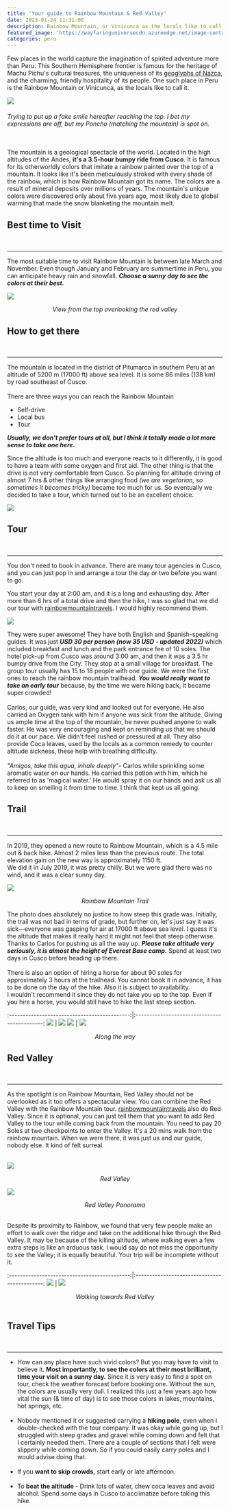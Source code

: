 ```yaml
---
title: 'Your guide to Rainbow Mountain & Red Valley'
date: 2023-01-24 11:31:00
description: Rainbow Mountain, or Vinicunca as the locals like to call it, is a geological spectacle of the world. Located in the high altitudes of the Andes, it's a 3.5-hour bumpy ride from Cusco. It is famous for its otherworldly colors that imitate a rainbow painted over the top of a mountain.
featured_image: 'https://wayfaringuniversecdn.azureedge.net/image-container/thumbnails/peru/rainbowMountainThumbnail.jpg'
categories: peru
---
```


Few places in the world capture the imagination of spirited adventure more than Peru. This Southern Hemisphere frontier is famous for the heritage of Machu Pichu's cultural treasures, the uniqueness of its [geoglyphs of Nazca](https://wayfaringuniverse.com/peru/nazca-lines), and the charming, friendly hospitality of its people. One such place in Peru is the Rainbow Mountain or Vinicunca, as the locals like to call it. <br>

![]({{site.data.settings.basic_settings.cdn_url}}/peru/rainbowmountain/vinicunca.jpg)

###### *Trying to put up a fake smile hereafter reaching the top. I bet my expressions are off, but my Poncho (matching the mountain) is spot on.* <br><br>

The mountain is a geological spectacle of the world. Located in the high altitudes of the Andes, **it's a 3.5-hour bumpy ride from Cusco**. It is famous for its otherworldly colors that imitate a rainbow painted over the top of a mountain. It looks like it's been meticulously stroked with every shade of the rainbow, which is how Rainbow Mountain got its name. The colors are a result of mineral deposits over millions of years. The mountain's unique colors were discovered only about five years ago, most likely due to global warming that made the snow blanketing the mountain melt.<br>

## Best time to Visit
<br>

---
The most suitable time to visit Rainbow Mountain is between late March and November. Even though January and February are summertime in Peru, you can anticipate heavy rain and snowfall. ***Choose a sunny day to see the colors at their best.***

![]({{site.data.settings.basic_settings.cdn_url}}/peru/rainbowmountain/rainbowmountaintour.jpg)
*<center class="image-caption">View from the top overlooking the red valley</center>*


## How to get there
<br>

---
The mountain is located in the district of Pitumarca in southern Peru at an altitude of 5200 m (17000 ft) above sea level. It is some 86 miles (138 km) by road southeast of Cusco.
<br><br>
There are three ways you can reach the Rainbow Mountain
* Self-drive
* Local bus
* Tour

***Usually, we don't prefer tours at all, but I think it totally made a lot more sense to take one here.***


Since the altitude is too much and everyone reacts to it differently, it is good to have a team with some oxygen and first aid. The other thing is that the drive is not very comfortable from Cusco. So planning for altitude driving of almost 7 hrs & other things like arranging food *(we are vegetarian, so sometimes it becomes tricky)* became too much for us. So eventually we decided to take a tour, which turned out to be an excellent choice.

![]({{site.data.settings.basic_settings.cdn_url}}/peru/rainbowmountain/rainbowmountainperu.jpg)

## Tour
<br>

---
You don't need to book in advance. There are many tour agencies in Cusco, and you can just pop in and arrange a tour the day or two before you want to go.

You start your day at 2:00 am, and it is a long and exhausting day. After more than 6 hrs of a total drive and then the hike, I was so glad that we did our tour with [rainbowmountaintravels](https://www.rainbowmountaintravels.com/). I would highly recommend them.

![]({{site.data.settings.basic_settings.cdn_url}}/peru/rainbowmountain/winicuncaperu.jpg)


They were super awesome! They have both English and Spanish-speaking guides. It was just ***USD 30 per person (now 35 USD - updated 2022)*** which included breakfast and lunch and the park entrance fee of 10 soles. The hotel pick-up from Cusco was around 3:00 am, and then it was a 3.5 hr bumpy drive from the City. They stop at a small village for breakfast. The group tour usually has 15 to 18 people with one guide. We were the first ones to reach the rainbow mountain trailhead. ***You would really want to take an early tour*** because, by the time we were hiking back, it became super crowded! <br><br>Carlos, our guide, was very kind and looked out for everyone. He also carried an Oxygen tank with him if anyone was sick from the altitude. Giving us ample time at the top of the mountain, he never pushed anyone to walk faster. He was very encouraging and kept on reminding us that we should do it at our pace. We didn't feel rushed or pressured at all. They also provide Coca leaves, used by the locals as a common remedy to counter altitude sickness, these help with breathing difficulty.
<br><br>
*"Amigos, take this agua, inhale deeply"*- Carlos while sprinkling some aromatic water on our hands. He carried this potion with him, which he referred to as 'magical water.' He would spray it on our hands and ask us all to keep on smelling it from time to time. I think that kept us all going.


## Trail
<br>

---
In 2019, they opened a new route to Rainbow Mountain, which is a 4.5 mile out & back hike. Almost 2 miles less than the previous route. The total elevation gain on the new way is approximately 1150 ft.
<br>
We did it in July 2019, it was pretty chilly. But we were glad there was no wind, and it was a clear sunny day.


![]({{site.data.settings.basic_settings.cdn_url}}/peru/rainbowmountain/rainbowmountaintrail.jpg)
*<center class="image-caption">Rainbow Mountain Trail</center>*

The photo does absolutely no justice to how steep this grade was. Initially, the trail was not bad in terms of grade, but further on, let's just say it was sick—everyone was gasping for air at 17000 ft above sea level. I guess it's the altitude that makes it really hard it might not feel that steep otherwise. Thanks to Carlos for pushing us all the way up. ***Please take altitude very seriously, it is almost the height of Everest Base camp.*** Spend at least two days in Cusco before heading up there.<br><br>
There is also an option of hiring a horse for about 90 soles for approximately 3 hours at the trailhead. You cannot book it in advance, it has to be done on the day of the hike. Also it is subject to availability. <br>I wouldn't recommend it since they do not take you up to the top. Even if you hire a horse, you would still have to hike the last steep section.

:--------------------------------------------:|:--------------------------------------------:
![]({{site.data.settings.basic_settings.cdn_url}}/peru/rainbowmountain/vinicuncatrail.jpg) |  ![]({{site.data.settings.basic_settings.cdn_url}}/peru/rainbowmountain/rainbowmountaintrek.jpg)
![]({{site.data.settings.basic_settings.cdn_url}}/peru/rainbowmountain/rainbowAuzangate.jpg) | ![]({{site.data.settings.basic_settings.cdn_url}}/peru/rainbowmountain/vinicuncatrek.jpg)

*<center class="image-caption">Along the way</center>*

## Red Valley
<br>

---
As the spotlight is on Rainbow Mountain, Red Valley should not be overlooked as it too offers a spectacular view. You can combine the Red Valley with the Rainbow Mountain tour. [rainbowmountaintravels](https://www.rainbowmountaintravels.com/) also do Red Valley. Since it is optional, you can just tell them that you want to add Red Valley to the tour while coming back from the mountain. You need to pay 20 Soles at two checkpoints to enter the Valley. It's a 20 mins walk from the rainbow mountain. When we were there, it was just us and our guide, nobody else. It kind of felt surreal.<br><br>

![]({{site.data.settings.basic_settings.cdn_url}}/peru/rainbowmountain/vallerojopitumarcaperu.jpg)
*<center class="image-caption">Red Valley</center>*


![]({{site.data.settings.basic_settings.cdn_url}}/peru/rainbowmountain/redvalleyperupanorama.jpg)
*<center class="image-caption">Red Valley Panorama</center>*

<br>
Despite its proximity to Rainbow, we found that very few people make an effort to walk over the ridge and take on the additional hike through the Red Valley. It may be because of the killing altitude, where walking even a few extra steps is like an arduous task. I would say do not miss the opportunity to see the Valley; it is equally beautiful. Your trip will be incomplete without it.

:--------------------------------------------:|:--------------------------------------------:
![]({{site.data.settings.basic_settings.cdn_url}}/peru/rainbowmountain/redvalleyperu.jpg) |  ![]({{site.data.settings.basic_settings.cdn_url}}/peru/rainbowmountain/vallerojopitumarca.jpg)

*<center class="image-caption">Walking towards Red Valley</center>*
<br>

## Travel Tips
<br>

---
* How can any place have such vivid colors? But you may have to visit to believe it. **Most importantly, to see the colors at their most brilliant, time your visit on a sunny day.** Since it is very easy to find a spot on tour, check the weather forecast before booking one. Without the sun, the colors are usually very dull.
I realized this just a few years ago how vital the sun (& time of day) is to see those colors in lakes, mountains, hot springs, etc.<br><br>
* Nobody mentioned it or suggested carrying a **hiking pole**, even when I double-checked with the tour company. It was okay while going up, but I struggled with steep grades and gravel while coming down and felt that I certainly needed them. There are a couple of sections that I felt were slippery while coming down. So if you could easily carry poles and I would advise doing that.<br><br>
* If you **want to skip crowds**, start early or late afternoon.<br><br>
* To **beat the altitude** - Drink lots of water, chew coca leaves and avoid alcohol. Spend some days in Cusco to acclimatize before taking this hike.
<br>
